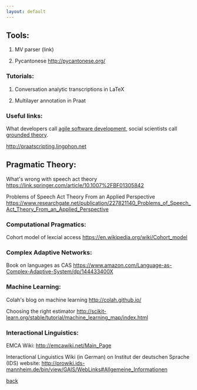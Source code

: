 ```yaml
---
layout: default
---
```


## Tools: 

1. MV parser (link)

2. Pycantonese http://pycantonese.org/

### Tutorials:

1. Conversation analytic transcriptions in LaTeX

2. Multilayer annotation in Praat

### Useful links:

What developers call <a href="https://en.wikipedia.org/wiki/Agile_software_development">agile software development</a>, social scientists call <a href="https://en.wikipedia.org/wiki/Grounded_theory">grounded theory</a>.

http://praatscripting.lingphon.net


## Pragmatic Theory:

What's wrong with speech act theory
https://link.springer.com/article/10.1007%2FBF01305842

Problems of Speech Act Theory From an Applied Perspective
https://www.researchgate.net/publication/227821140_Problems_of_Speech_Act_Theory_From_an_Applied_Perspective

### Computational Pragmatics:

Cohort model of lexcial access
https://en.wikipedia.org/wiki/Cohort_model


### Complex Adaptive Networks:

Book on languages as CAS
https://www.amazon.com/Language-as-Complex-Adaptive-System/dp/144433400X


### Machine Learning:

Colah's blog on machine learning
http://colah.github.io/

Choosing the right estimator
http://scikit-learn.org/stable/tutorial/machine_learning_map/index.html


### Interactional Linguistics:

EMCA Wiki:
http://emcawiki.net/Main_Page

Interactional Linguistics Wiki (in German) on Institut der deutschen Sprache (IDS) website:
http://prowiki.ids-mannheim.de/bin/view/GAIS/WebLinks#Allgemeine_Informationen

[back](./)
